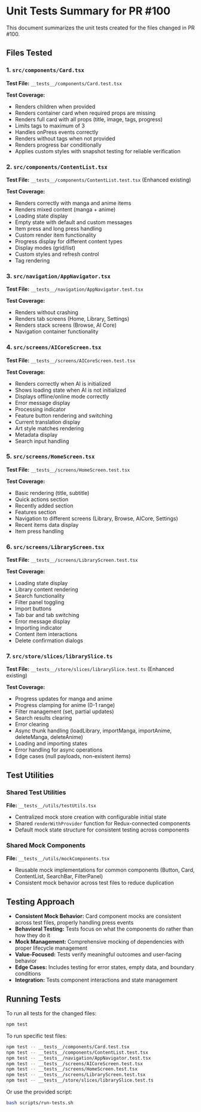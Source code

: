 # Unit Tests Summary for PR #100

This document summarizes the unit tests created for the files changed in PR #100.

## Files Tested

### 1. `src/components/Card.tsx`
**Test File:** `__tests__/components/Card.test.tsx`

**Test Coverage:**
- Renders children when provided
- Renders container card when required props are missing
- Renders full card with all props (title, image, tags, progress)
- Limits tags to maximum of 3
- Handles onPress events correctly
- Renders without tags when not provided
- Renders progress bar conditionally
- Applies custom styles with snapshot testing for reliable verification

### 2. `src/components/ContentList.tsx`
**Test File:** `__tests__/components/ContentList.test.tsx` (Enhanced existing)

**Test Coverage:**
- Renders correctly with manga and anime items
- Renders mixed content (manga + anime)
- Loading state display
- Empty state with default and custom messages
- Item press and long press handling
- Custom render item functionality
- Progress display for different content types
- Display modes (grid/list)
- Custom styles and refresh control
- Tag rendering

### 3. `src/navigation/AppNavigator.tsx`
**Test File:** `__tests__/navigation/AppNavigator.test.tsx`

**Test Coverage:**
- Renders without crashing
- Renders tab screens (Home, Library, Settings)
- Renders stack screens (Browse, AI Core)
- Navigation container functionality

### 4. `src/screens/AICoreScreen.tsx`
**Test File:** `__tests__/screens/AICoreScreen.test.tsx`

**Test Coverage:**
- Renders correctly when AI is initialized
- Shows loading state when AI is not initialized
- Displays offline/online mode correctly
- Error message display
- Processing indicator
- Feature button rendering and switching
- Current translation display
- Art style matches rendering
- Metadata display
- Search input handling

### 5. `src/screens/HomeScreen.tsx`
**Test File:** `__tests__/screens/HomeScreen.test.tsx`

**Test Coverage:**
- Basic rendering (title, subtitle)
- Quick actions section
- Recently added section
- Features section
- Navigation to different screens (Library, Browse, AICore, Settings)
- Recent items data display
- Item press handling

### 6. `src/screens/LibraryScreen.tsx`
**Test File:** `__tests__/screens/LibraryScreen.test.tsx`

**Test Coverage:**
- Loading state display
- Library content rendering
- Search functionality
- Filter panel toggling
- Import buttons
- Tab bar and tab switching
- Error message display
- Importing indicator
- Content item interactions
- Delete confirmation dialogs

### 7. `src/store/slices/librarySlice.ts`
**Test File:** `__tests__/store/slices/librarySlice.test.ts` (Enhanced existing)

**Test Coverage:**
- Progress updates for manga and anime
- Progress clamping for anime (0-1 range)
- Filter management (set, partial updates)
- Search results clearing
- Error clearing
- Async thunk handling (loadLibrary, importManga, importAnime, deleteManga, deleteAnime)
- Loading and importing states
- Error handling for async operations
- Edge cases (null payloads, non-existent items)


## Test Utilities

### Shared Test Utilities
**File:** `__tests__/utils/testUtils.tsx`

- Centralized mock store creation with configurable initial state
- Shared `renderWithProvider` function for Redux-connected components
- Default mock state structure for consistent testing across components

### Shared Mock Components
**File:** `__tests__/utils/mockComponents.tsx`

- Reusable mock implementations for common components (Button, Card, ContentList, SearchBar, FilterPanel)
- Consistent mock behavior across test files to reduce duplication
## Testing Approach

- **Consistent Mock Behavior:** Card component mocks are consistent across test files, properly handling press events
- **Behavioral Testing:** Tests focus on what the components do rather than how they do it
- **Mock Management:** Comprehensive mocking of dependencies with proper lifecycle management
- **Value-Focused:** Tests verify meaningful outcomes and user-facing behavior
- **Edge Cases:** Includes testing for error states, empty data, and boundary conditions
- **Integration:** Tests component interactions and state management

## Running Tests

To run all tests for the changed files:
```bash
npm test
```

To run specific test files:
```bash
npm test -- __tests__/components/Card.test.tsx
npm test -- __tests__/components/ContentList.test.tsx
npm test -- __tests__/navigation/AppNavigator.test.tsx
npm test -- __tests__/screens/AICoreScreen.test.tsx
npm test -- __tests__/screens/HomeScreen.test.tsx
npm test -- __tests__/screens/LibraryScreen.test.tsx
npm test -- __tests__/store/slices/librarySlice.test.ts
```

Or use the provided script:
```bash
bash scripts/run-tests.sh
```

